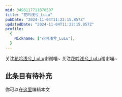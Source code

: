 ```yaml
---
mid: 3493117711878507
title: "花吟浅兮_LuLu"
pubDate: "2024-11-04T11:22:15.857Z"
updatedDate: "2024-11-04T11:22:15.857Z"
profile:
  {
    Nickname: ["花吟浅兮_LuLu"],
  }
---
```


关注[花吟浅兮_LuLu](https://space.bilibili.com/3493117711878507)谢谢喵~ 关注[花吟浅兮_LuLu](https://space.bilibili.com/3493117711878507)谢谢喵~

## 此条目有待补充
你可以在[这里](https://github.com/Yuhanawa/VTuber.ICU-Content/edit/master/v/花吟浅兮_LuLu/index.md)编辑本文
